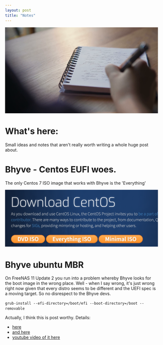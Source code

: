 ```yaml
---
layout: post
title: "Notes"
---
```

![Picture description](/assets/img/notes.png)

# What's here:
Small ideas and notes that aren't really worth writing a whole huge post about.

# Bhyve - Centos EUFI woes.
The only Centos 7 ISO image that works with Bhyve is the 'Everything'

![Picture description](/assets/img/centos_everything.png)

# Bhyve ubuntu MBR
On FreeNAS 11 Update 2 you run into a problem whereby Bhyve looks for the boot image in the wrong place. Well - when I say wrong, it's just wrong right now given that every distro seems to be different and the UEFI spec is a moving target. So no disrespect to the Bhyve devs.

```grub-install --efi-directory=/boot/efi --boot-directory=/boot --removable```

Actually, I think this is post worthy.
Details:
* [here](https://forums.freenas.org/index.php?threads/ubuntu-vm-reboots-to-limited-shell.62558/#post-446382)
* [and here](https://forums.freenas.org/index.php?threads/howto-how-to-boot-linux-vms-using-uefi.54039/)
* [youtube video of it here](https://www.youtube.com/watch?v=GjMIgkC5REM&t=603s)
